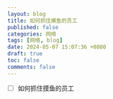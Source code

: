 ```yaml
---
layout: blog
title: 如何抓住摸鱼的员工
published: false
categories: 网络
tags: [网络, blog]
date: 2024-05-07 15:07:36 +0800
draft: true
toc: false
comments: false
---
```


- [ ] 如何抓住摸鱼的员工
